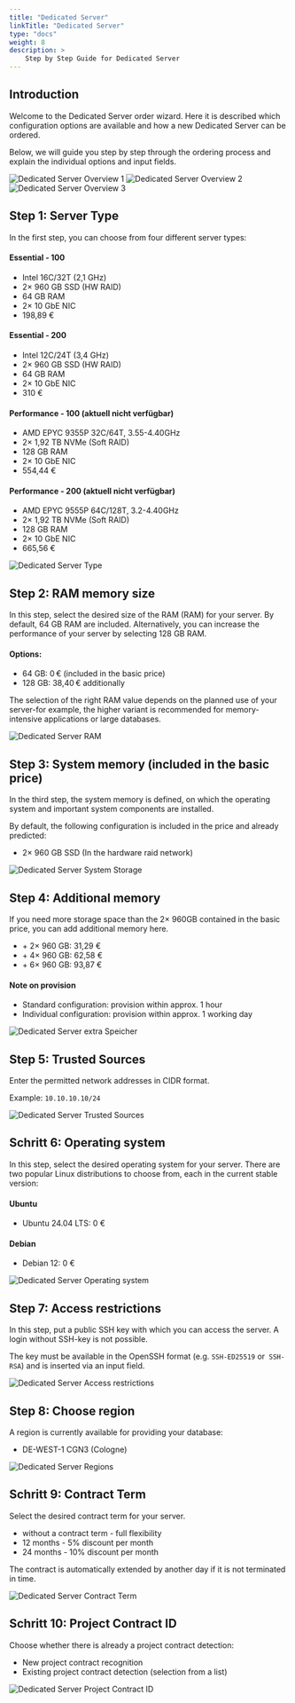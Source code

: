 ```yaml
---
title: "Dedicated Server"
linkTitle: "Dedicated Server"
type: "docs"
weight: 8
description: >
    Step by Step Guide for Dedicated Server
---
```


## Introduction

Welcome to the Dedicated Server order wizard. Here it is described which configuration options are available and how a new Dedicated Server can be ordered.

Below, we will guide you step by step through the ordering process and explain the individual options and input fields.

![Dedicated Server Overview 1](../img/dedicated-server-overview1.png)
![Dedicated Server Overview 2](../img/dedicated-server-overview2.png)
![Dedicated Server Overview 3](../img/dedicated-server-overview3.png)

## Step 1: Server Type

In the first step, you can choose from four different server types:

#### Essential - 100
   - Intel 16C/32T (2,1 GHz)
   - 2× 960 GB SSD (HW RAID)
   - 64 GB RAM
   - 2× 10 GbE NIC
   - 198,89 €

#### Essential - 200
   - Intel 12C/24T (3,4 GHz)
   - 2× 960 GB SSD (HW RAID)
   - 64 GB RAM
   - 2× 10 GbE NIC
   - 310 €

#### Performance - 100 (aktuell nicht verfügbar)
   - AMD EPYC 9355P 32C/64T, 3.55-4.40GHz
   - 2× 1,92 TB NVMe (Soft RAID)
   - 128 GB RAM
   - 2× 10 GbE NIC
   - 554,44 €

#### Performance - 200 (aktuell nicht verfügbar)
   - AMD EPYC 9555P 64C/128T, 3.2-4.40GHz
   - 2× 1,92 TB NVMe (Soft RAID)
   - 128 GB RAM
   - 2× 10 GbE NIC
   - 665,56 €

![Dedicated Server Type](../img/dedicated-server-servertype.png)

## Step 2: RAM memory size

In this step, select the desired size of the RAM (RAM) for your server.
By default, 64 GB RAM are included. Alternatively, you can increase the performance of your server by selecting 128 GB RAM.

#### Options:

- 64 GB: 0 € (included in the basic price)
- 128 GB: 38,40 € additionally

The selection of the right RAM value depends on the planned use of your server-for example, the higher variant is recommended for memory-intensive applications or large databases.

![Dedicated Server RAM](../img/dedicated-server-ram.png)

## Step 3: System memory (included in the basic price)

In the third step, the system memory is defined, on which the operating system and important system components are installed.

By default, the following configuration is included in the price and already predicted:

- 2× 960 GB SSD (In the hardware raid network)

![Dedicated Server System Storage](../img/dedicated-server-storage.png)

## Step 4: Additional memory

If you need more storage space than the 2× 960GB contained in the basic price, you can add additional memory here.

- \+ 2× 960 GB: 31,29 €
- \+ 4× 960 GB: 62,58 €
- \+ 6× 960 GB: 93,87 €

#### Note on provision

- Standard configuration: provision within approx. 1 hour
- Individual configuration: provision within approx. 1 working day

![Dedicated Server extra Speicher](../img/dedicated-server-extra-storage.png)

## Step 5: Trusted Sources

Enter the permitted network addresses in CIDR format.

Example:
`10.10.10.10/24`

![Dedicated Server Trusted Sources](../img/dedicated-server-sources.png)

## Schritt 6: Operating system

In this step, select the desired operating system for your server.
There are two popular Linux distributions to choose from, each in the current stable version:

#### Ubuntu
  - Ubuntu 24.04 LTS: 0 €
#### Debian
  - Debian 12: 0 €

![Dedicated Server Operating system](../img/dedicated-server-os.png)

## Step 7: Access restrictions

In this step, put a public SSH key with which you can access the server.
A login without SSH-key is not possible.

The key must be available in the OpenSSH format (e.g. `SSH-ED25519` or` SSH-RSA`) and is inserted via an input field.

![Dedicated Server Access restrictions](../img/dedicated-server-ssh.png)

## Step 8: Choose region

A region is currently available for providing your database:

- DE-WEST-1 CGN3 (Cologne)

![Dedicated Server Regions](../img/dedicated-server-region.png)

## Schritt 9: Contract Term

Select the desired contract term for your server.

- without a contract term - full flexibility
- 12 months - 5% discount per month
- 24 months - 10% discount per month

The contract is automatically extended by another day if it is not terminated in time.

![Dedicated Server Contract Term](../img/dedicated-server-contract-runtime.png)

## Schritt 10: Project Contract ID

Choose whether there is already a project contract detection:

- New project contract recognition
- Existing project contract detection (selection from a list)

![Dedicated Server Project Contract ID](../img/dedicated-server-existing-project.png)
